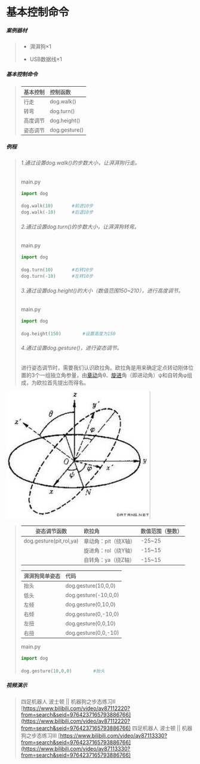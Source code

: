 # 基本控制命令

##### 案例器材

>* 湃湃狗×1
>
>* USB数据线×1
>

##### 基本控制命令

>| 基本控制 | 控制函数      |
>| :------- | :------------ |
>| 行走     | dog.walk()    |
>| 转弯     | dog.turn()    |
>| 高度调节 | dog.height()  |
>| 姿态调节 | dog.gesture() |
>

##### 例程

>###### 1.通过设置dog.walk()的步数大小，让湃湃狗行走。
>
>main.py
>
>```python
>import dog
>
>dog.walk(10)		#前进10步
>dog.walk(-10)		#后退10步
>```
>###### 2.通过设置dog.turn()的步数大小，让湃湃狗转弯。
>
>main.py
>
>```python
>import dog
>
>dog.turn(10)		#右转10步
>dog.turn(-10)		#左转10步
>```
>###### 3.通过设置dog.height()的大小（数值范围150~210），进行高度调节。
>
>main.py
>```python
>import dog
>
>dog.height(150)		#设置高度为150
>```
>###### 4.通过设置dog.gesture()，进行姿态调节。
>
>进行姿态调节时，需要我们认识欧拉角。欧拉角是用来确定定点转动刚体位置的3个一组独立角参量，由[章动](https://baike.baidu.com/item/章动)角θ、[旋进](https://baike.baidu.com/item/旋进/8795453)角（即进动角）ψ和自转角φ组成，为欧拉首先提出而得名。

![](/pic/ch4/4.1.2/1.png)

>
>| 姿态调节函数            | 欧拉角               | 数值范围（整数） |
>| ----------------------- | :------------------- | ---------------- |
>| dog.gesture(pit,rol,ya) | 章动角：pit（绕X轴） | -25~25           |
>|                         | 旋进角：rol（绕Y轴） | -15~15           |
>|                         | 自转角：ya（绕Z轴）  | -15~15           |
>
>| 湃湃狗简单姿态 | 代码                 |
>| :------------- | :------------------- |
>| 抬头           | dog.gesture(10,0,0)  |
>| 低头           | dog.gesture(-10,0,0) |
>| 左倾           | dog.gesture(0,10,0)  |
>| 右倾           | dog.gesture(0,-10,0) |
>| 左扭           | dog.gesture(0,0,10)  |
>| 右扭           | dog.gesture(0,0,-10) |
>
>main.py
>
>```python
>import dog
>
>dog.gesture(10,0,0)		#抬头
>```

##### 视频演示
>四足机器人 波士顿 || 机器狗之步态练习Ⅱ
[https://www.bilibili.com/video/av87112220?from=search&seid=9764237165793886766](https://www.bilibili.com/video/av87112220?from=search&seid=9764237165793886766)
>四足机器人 波士顿 || 机器狗之步态练习Ⅲ
[https://www.bilibili.com/video/av87113330?from=search&seid=9764237165793886766](https://www.bilibili.com/video/av87113330?from=search&seid=9764237165793886766)